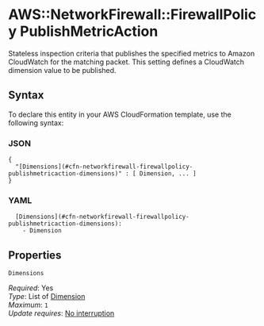 # AWS::NetworkFirewall::FirewallPolicy PublishMetricAction<a name="aws-properties-networkfirewall-firewallpolicy-publishmetricaction"></a>

Stateless inspection criteria that publishes the specified metrics to Amazon CloudWatch for the matching packet\. This setting defines a CloudWatch dimension value to be published\.

## Syntax<a name="aws-properties-networkfirewall-firewallpolicy-publishmetricaction-syntax"></a>

To declare this entity in your AWS CloudFormation template, use the following syntax:

### JSON<a name="aws-properties-networkfirewall-firewallpolicy-publishmetricaction-syntax.json"></a>

```
{
  "[Dimensions](#cfn-networkfirewall-firewallpolicy-publishmetricaction-dimensions)" : [ Dimension, ... ]
}
```

### YAML<a name="aws-properties-networkfirewall-firewallpolicy-publishmetricaction-syntax.yaml"></a>

```
  [Dimensions](#cfn-networkfirewall-firewallpolicy-publishmetricaction-dimensions):
    - Dimension
```

## Properties<a name="aws-properties-networkfirewall-firewallpolicy-publishmetricaction-properties"></a>

`Dimensions` <a name="cfn-networkfirewall-firewallpolicy-publishmetricaction-dimensions"></a>

_Required_: Yes  
_Type_: List of [Dimension](aws-properties-networkfirewall-firewallpolicy-dimension.md)  
_Maximum_: `1`  
_Update requires_: [No interruption](https://docs.aws.amazon.com/AWSCloudFormation/latest/UserGuide/using-cfn-updating-stacks-update-behaviors.html#update-no-interrupt)
